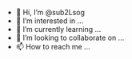 - 👋 Hi, I’m @sub2Lsog
- 👀 I’m interested in ...
- 🌱 I’m currently learning ...
- 💞️ I’m looking to collaborate on ...
- 📫 How to reach me ...

<!---
sub2Lsog/sub2Lsog is a ✨ special ✨ repository because its `README.md` (this file) appears on your GitHub profile.
You can click the Preview link to take a look at your changes.
--->
